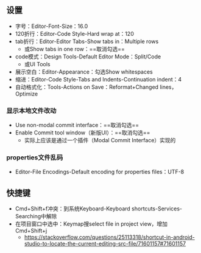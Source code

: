 ## 设置
- 字号：Editor-Font-Size：16.0
- 120折行：Editor-Code Style-Hard wrap at：120
- tab折行：Editor-Editor Tabs-Show tabs in：Multiple rows
    - 或Show tabs in one row：==取消勾选==
- code模式：Design Tools-Default Editor Mode：Split/Code
    - 或UI Tools
- 展示空白：Editor-Appearance：勾选Show whitespaces
- 缩进：Editor-Code Style-Tabs and Indents-Continuation indent：4
- 自动格式化：Tools-Actions on Save：Reformat+Changed lines，Optimize
 
### 显示本地文件改动
- Use non-modal commit interface：==取消勾选==
- Enable Commit tool window（新版UI）：==取消勾选==
	- 实际上应该是通过一个插件（Modal Commit Interface）实现的

### properties文件乱码
- Editor-File Encodings-Default encoding for properties files：UTF-8

## 快捷键
* Cmd+Shift+f冲突：到系统Keyboard-Keyboard shortcuts-Services-Searching中解除
* 在项目窗口中选中：Keymap搜select file in project view，增加Cmd+Shift+j
    - https://stackoverflow.com/questions/25113318/shortcut-in-android-studio-to-locate-the-current-editing-src-file/71601157#71601157
